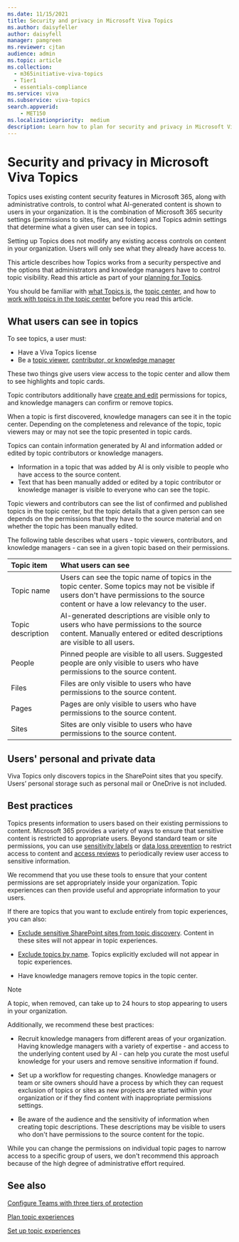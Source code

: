 ```yaml
---
ms.date: 11/15/2021
title: Security and privacy in Microsoft Viva Topics
ms.author: daisyfeller
author: daisyfell
manager: pamgreen
ms.reviewer: cjtan
audience: admin
ms.topic: article
ms.collection:
  - m365initiative-viva-topics
  - Tier1
  - essentials-compliance
ms.service: viva 
ms.subservice: viva-topics 
search.appverid:
    - MET150  
ms.localizationpriority:  medium
description: Learn how to plan for security and privacy in Microsoft Viva Topics.
---
```


# Security and privacy in Microsoft Viva Topics

Topics uses existing content security features in Microsoft 365, along with administrative controls, to control what AI-generated content is shown to users in your organization. It is the combination of Microsoft 365 security settings (permissions to sites, files, and folders) and Topics admin settings that determine what a given user can see in topics.

Setting up Topics does not modify any existing access controls on content in your organization. Users will only see what they already have access to.

This article describes how Topics works from a security perspective and the options that administrators and knowledge managers have to control topic visibility. Read this article as part of your [planning for Topics](plan-topic-experiences.md).

You should be familiar with [what Topics is](topic-experiences-overview.md), the [topic center](topic-center-overview.md), and how to [work with topics in the topic center](manage-topics.md) before you read this article.

## What users can see in topics

To see topics, a user must:

- Have a Viva Topics license
- Be a [topic viewer](topic-experiences-knowledge-rules.md#change-who-can-see-topics-in-your-organization), [contributor, or knowledge manager](topic-experiences-user-permissions.md)

These two things give users view access to the topic center and allow them to see highlights and topic cards.

Topic contributors additionally have [create and edit](topic-experiences-user-permissions.md) permissions for topics, and knowledge managers can confirm or remove topics.

When a topic is first discovered, knowledge managers can see it in the topic center. Depending on the completeness and relevance of the topic, topic viewers may or may not see the topic presented in topic cards.

Topics can contain information generated by AI and information added or edited by topic contributors or knowledge managers.

- Information in a topic that was added by AI is only visible to people who have access to the source content.
- Text that has been manually added or edited by a topic contributor or knowledge manager is visible to everyone who can see the topic.

Topic viewers and contributors can see the list of confirmed and published topics in the topic center, but the topic details that a given person can see depends on the permissions that they have to the source material and on whether the topic has been manually edited.

The following table describes what users - topic viewers, contributors, and knowledge managers - can see in a given topic based on their permissions.

|Topic item|What users can see|
|:---------|:------------------|
|Topic name|Users can see the topic name of topics in the topic center. Some topics may not be visible if users don't have permissions to the source content or have a low relevancy to the user.|
|Topic description|AI-generated descriptions are visible only to users who have permissions to the source content. Manually entered or edited descriptions are visible to all users.|
|People|Pinned people are visible to all users. Suggested people are only visible to users who have permissions to the source content.|
|Files|Files are only visible to users who have permissions to the source content.|
|Pages|Pages are only visible to users who have permissions to the source content.|
|Sites|Sites are only visible to users who have permissions to the source content.|

## Users' personal and private data

Viva Topics only discovers topics in the SharePoint sites that you specify. Users’ personal storage such as personal mail or OneDrive is not included.

## Best practices

Topics presents information to users based on their existing permissions to content. Microsoft 365 provides a variety of ways to ensure that sensitive content is restricted to appropriate users. Beyond standard team or site permissions, you can use [sensitivity labels](/microsoft-365/compliance/sensitivity-labels) or [data loss prevention](/microsoft-365/compliance/dlp-learn-about-dlp) to restrict access to content and [access reviews](/azure/active-directory/governance/access-reviews-overview) to periodically review user access to sensitive information.

We recommend that you use these tools to ensure that your content permissions are set appropriately inside your organization. Topic experiences can then provide useful and appropriate information to your users.

If there are topics that you want to exclude entirely from topic experiences, you can also:

- [Exclude sensitive SharePoint sites from topic discovery](topic-experiences-discovery.md#select-sharepoint-topic-sources). Content in these sites will not appear in topic experiences.

- [Exclude topics by name](topic-experiences-discovery.md#exclude-topics-by-name). Topics explicitly excluded will not appear in topic experiences.

- Have knowledge managers remove topics in the topic center.

> [!Note] 
> A topic, when removed, can take up to 24 hours to stop appearing to users in your organization.

Additionally, we recommend these best practices:

- Recruit knowledge managers from different areas of your organization. Having knowledge managers with a variety of expertise - and access to the underlying content used by AI - can help you curate the most useful knowledge for your users and remove sensitive information if found.

- Set up a workflow for requesting changes. Knowledge managers or team or site owners should have a process by which they can request exclusion of topics or sites as new projects are started within your organization or if they find content with inappropriate permissions settings.

- Be aware of the audience and the sensitivity of information when creating topic descriptions. These descriptions may be visible to users who don't have permissions to the source content for the topic.

While you can change the permissions on individual topic pages to narrow access to a specific group of users, we don't recommend this approach because of the high degree of administrative effort required.

## See also

[Configure Teams with three tiers of protection](/microsoft-365/solutions/configure-teams-three-tiers-protection)

[Plan topic experiences](plan-topic-experiences.md)

[Set up topic experiences](set-up-topic-experiences.md)

